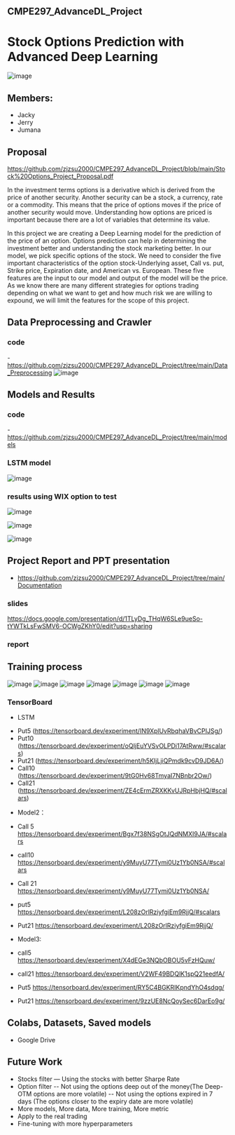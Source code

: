 ## CMPE297_AdvanceDL_Project
# Stock Options Prediction with Advanced Deep Learning

![image]( https://github.com/zjzsu2000/CMPE297_AdvanceDL_Project/blob/main/pics/title.png)
## Members:
* Jacky
* Jerry
* Jumana

## Proposal
https://github.com/zjzsu2000/CMPE297_AdvanceDL_Project/blob/main/Stock%20Options_Project_Proposal.pdf

In the investment terms options is a derivative which is derived from the price of
another security. Another security can be a stock, a currency, rate or a commodity. This
means that the price of options moves if the price of another security would move.
Understanding how options are priced is important because there are a lot of variables
that determine its value.

In this project we are creating a Deep Learning model for the prediction of the
price of an option. Options prediction can help in determining the investment better and
understanding the stock marketing better. In our model, we pick specific options of the
stock. We need to consider the five important characteristics of the option
stock-Underlying asset, Call vs. put, Strike price, Expiration date, and American vs.
European. These five features are the input to our model and output of the model will be
the price. As we know there are many different strategies for options trading depending
on what we want to get and how much risk we are willing to expound, we will limit the
features for the scope of this project.


## Data Preprocessing and Crawler 
### code 
-https://github.com/zjzsu2000/CMPE297_AdvanceDL_Project/tree/main/Data_Preprocessing
![image](https://github.com/zjzsu2000/CMPE297_AdvanceDL_Project/blob/main/pics/data_preprocessing.png)

## Models and Results 
### code
-https://github.com/zjzsu2000/CMPE297_AdvanceDL_Project/tree/main/models

### LSTM model
![image](https://github.com/zjzsu2000/CMPE297_AdvanceDL_Project/blob/main/pics/LSTM_model.png)

### results using WIX option to test
![image](https://github.com/zjzsu2000/CMPE297_AdvanceDL_Project/blob/main/pics/LSTM_result.png)

![image](https://github.com/zjzsu2000/CMPE297_AdvanceDL_Project/blob/main/pics/Model3_result_Bid.png)

![image](https://github.com/zjzsu2000/CMPE297_AdvanceDL_Project/blob/main/pics/Model3_result_Ask.png)


## Project Report and PPT presentation 
- https://github.com/zjzsu2000/CMPE297_AdvanceDL_Project/tree/main/Documentation
### slides
https://docs.google.com/presentation/d/1TLyDg_THqW6SLe9ueSo-tYWTkLsFwSMV6-OCWgZKhY0/edit?usp=sharing
### report

## Training process

![image](https://github.com/zjzsu2000/CMPE297_AdvanceDL_Project/blob/main/pics/LSTM_tensorboard.png)
![image](https://github.com/zjzsu2000/CMPE297_AdvanceDL_Project/blob/main/pics/model2_call_WIX.png)
![image](https://github.com/zjzsu2000/CMPE297_AdvanceDL_Project/blob/main/pics/model2_put_all%EF%BC%88n400_batch1024_eposhs2400_lr1e-5\).png)
![image](https://github.com/zjzsu2000/CMPE297_AdvanceDL_Project/blob/main/pics/model3_call_all%EF%BC%88n400_batch1024_eposhs2000_lr1e-5\).png)
![image](https://github.com/zjzsu2000/CMPE297_AdvanceDL_Project/blob/main/pics/model3_call_all%EF%BC%88n400_batch1024_eposhs2000_lr1e-5\).png)
![image](https://github.com/zjzsu2000/CMPE297_AdvanceDL_Project/blob/main/pics/model3_sigma5.png)
![image](https://github.com/zjzsu2000/CMPE297_AdvanceDL_Project/blob/main/pics/Errors.png)

### TensorBoard
* LSTM
-  Put5
(https://tensorboard.dev/experiment/IN9XplUvRbqhaVBvCPIJSg/)
-  Put10
(https://tensorboard.dev/experiment/oQljEuYVSvOLPDi17AtRww/#scalars)
- Put21
(https://tensorboard.dev/experiment/h5KIjLjiQPmdk9cvD9JD6A/)
-  Call10
(https://tensorboard.dev/experiment/9tG0Hv68TmyaI7NBnbr2Ow/)
-  Call21
(https://tensorboard.dev/experiment/ZE4cErmZRXKKvUJRpHbjHQ/#scalars)

* Model2：			
- Call 5		
https://tensorboard.dev/experiment/Bgx7f38NSgOtJQdNMXI9JA/#scalars
- call10	
https://tensorboard.dev/experiment/y9MuyU77Tymi0Uz1Yb0NSA/#scalars
- Call 21
https://tensorboard.dev/experiment/y9MuyU77Tymi0Uz1Yb0NSA/
					
- put5		
https://tensorboard.dev/experiment/L208zOrlRziyfgiEm9RjjQ/#scalars
- Put21
https://tensorboard.dev/experiment/L208zOrlRziyfgiEm9RjjQ/
	
* Model3:			
- call5				
https://tensorboard.dev/experiment/X4dEGe3NQbOBOU5vFzHQuw/
- call21
https://tensorboard.dev/experiment/V2WF49BDQlK1spQ21eedfA/

- Put5
https://tensorboard.dev/experiment/RY5C4BGKRIKpndYhO4sdqg/
- Put21
https://tensorboard.dev/experiment/9zzUE8NcQoySec6DarEo9g/


## Colabs, Datasets, Saved models
- Google Drive


## Future Work

* Stocks filter — Using the stocks with better Sharpe Rate 
* Option filter
  -- Not using the options deep out of the money(The Deep-OTM options are more volatile)
  -- Not using the options expired in 7 days (The options closer to the expiry date are more volatile) 
* More models, More data, More training, More metric
* Apply to the real trading
* Fine-tuning with more hyperparameters
